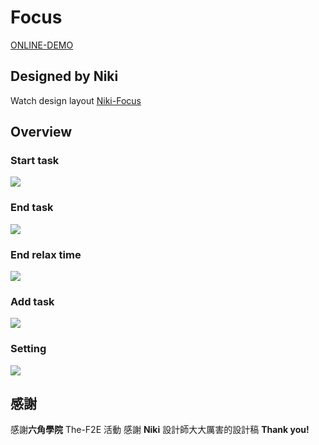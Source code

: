 # Focus 
[ONLINE-DEMO](https://nono1526.github.io/focus/#)
## Designed by Niki
Watch design layout [Niki-Focus](https://www.behance.net/gallery/82876997/Focus-pomodoro)
## Overview
### Start task
![](https://i.imgur.com/Y5Hs5tq.gif)
### End task
![](https://i.imgur.com/ER8y91B.gif)
### End relax time
![](https://i.imgur.com/0yKNk57.gif)
### Add task
![](https://i.imgur.com/q6z911P.gif)
### Setting
![](https://i.imgur.com/HDa5n2y.gif)
## 感謝
感謝**六角學院** The-F2E 活動
感謝 **Niki** 設計師大大厲害的設計稿
**Thank you!**
